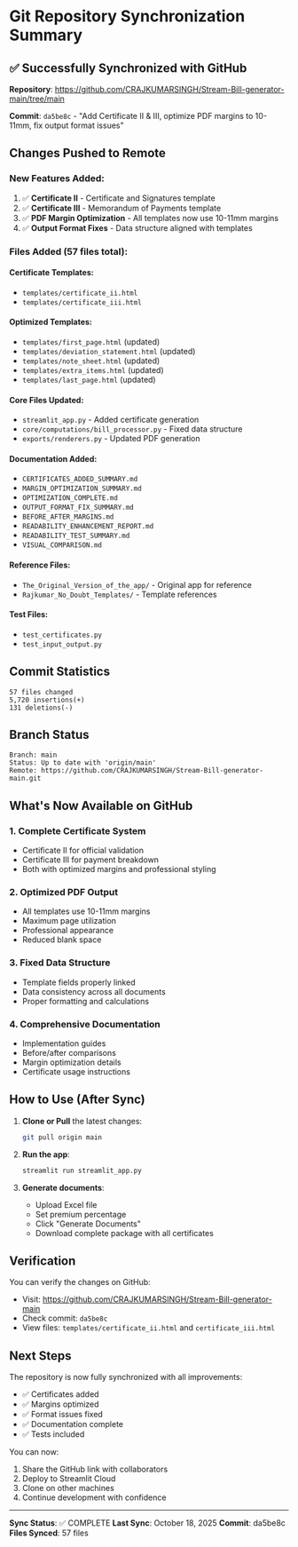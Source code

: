 # Git Repository Synchronization Summary

## ✅ Successfully Synchronized with GitHub

**Repository**: https://github.com/CRAJKUMARSINGH/Stream-Bill-generator-main/tree/main

**Commit**: `da5be8c` - "Add Certificate II & III, optimize PDF margins to 10-11mm, fix output format issues"

## Changes Pushed to Remote

### New Features Added:
1. ✅ **Certificate II** - Certificate and Signatures template
2. ✅ **Certificate III** - Memorandum of Payments template
3. ✅ **PDF Margin Optimization** - All templates now use 10-11mm margins
4. ✅ **Output Format Fixes** - Data structure aligned with templates

### Files Added (57 files total):

#### Certificate Templates:
- `templates/certificate_ii.html`
- `templates/certificate_iii.html`

#### Optimized Templates:
- `templates/first_page.html` (updated)
- `templates/deviation_statement.html` (updated)
- `templates/note_sheet.html` (updated)
- `templates/extra_items.html` (updated)
- `templates/last_page.html` (updated)

#### Core Files Updated:
- `streamlit_app.py` - Added certificate generation
- `core/computations/bill_processor.py` - Fixed data structure
- `exports/renderers.py` - Updated PDF generation

#### Documentation Added:
- `CERTIFICATES_ADDED_SUMMARY.md`
- `MARGIN_OPTIMIZATION_SUMMARY.md`
- `OPTIMIZATION_COMPLETE.md`
- `OUTPUT_FORMAT_FIX_SUMMARY.md`
- `BEFORE_AFTER_MARGINS.md`
- `READABILITY_ENHANCEMENT_REPORT.md`
- `READABILITY_TEST_SUMMARY.md`
- `VISUAL_COMPARISON.md`

#### Reference Files:
- `The_Original_Version_of_the_app/` - Original app for reference
- `Rajkumar_No_Doubt_Templates/` - Template references

#### Test Files:
- `test_certificates.py`
- `test_input_output.py`

## Commit Statistics

```
57 files changed
5,720 insertions(+)
131 deletions(-)
```

## Branch Status

```
Branch: main
Status: Up to date with 'origin/main'
Remote: https://github.com/CRAJKUMARSINGH/Stream-Bill-generator-main.git
```

## What's Now Available on GitHub

### 1. Complete Certificate System
- Certificate II for official validation
- Certificate III for payment breakdown
- Both with optimized margins and professional styling

### 2. Optimized PDF Output
- All templates use 10-11mm margins
- Maximum page utilization
- Professional appearance
- Reduced blank space

### 3. Fixed Data Structure
- Template fields properly linked
- Data consistency across all documents
- Proper formatting and calculations

### 4. Comprehensive Documentation
- Implementation guides
- Before/after comparisons
- Margin optimization details
- Certificate usage instructions

## How to Use (After Sync)

1. **Clone or Pull** the latest changes:
   ```bash
   git pull origin main
   ```

2. **Run the app**:
   ```bash
   streamlit run streamlit_app.py
   ```

3. **Generate documents**:
   - Upload Excel file
   - Set premium percentage
   - Click "Generate Documents"
   - Download complete package with all certificates

## Verification

You can verify the changes on GitHub:
- Visit: https://github.com/CRAJKUMARSINGH/Stream-Bill-generator-main
- Check commit: `da5be8c`
- View files: `templates/certificate_ii.html` and `certificate_iii.html`

## Next Steps

The repository is now fully synchronized with all improvements:
- ✅ Certificates added
- ✅ Margins optimized
- ✅ Format issues fixed
- ✅ Documentation complete
- ✅ Tests included

You can now:
1. Share the GitHub link with collaborators
2. Deploy to Streamlit Cloud
3. Clone on other machines
4. Continue development with confidence

---

**Sync Status**: ✅ COMPLETE
**Last Sync**: October 18, 2025
**Commit**: da5be8c
**Files Synced**: 57 files
